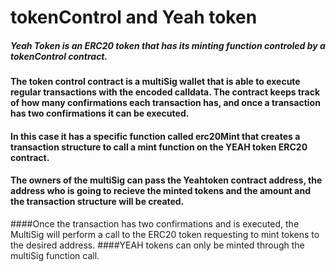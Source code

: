 # tokenControl and Yeah token

##### Yeah Token is an ERC20 token that has its minting function controled by a tokenControl contract. 





#### The token control contract is a multiSig wallet that is able to execute regular transactions with the encoded calldata. The contract keeps track of how many confirmations each transaction has, and once a transaction has two confirmations it can be executed. 
#### In this case it has a specific function called erc20Mint that creates a transaction structure to call a mint function on the YEAH token ERC20 contract. 
#### The owners of the multiSig can pass the Yeahtoken contract address, the address who is going to recieve the minted tokens and the amount and the transaction structure will be created.
####Once the transaction has two confirmations and is executed, the MultiSig will perform a call to the ERC20 token requesting to mint tokens to the desired address.
####YEAH tokens can only be minted through the multiSig function call.



